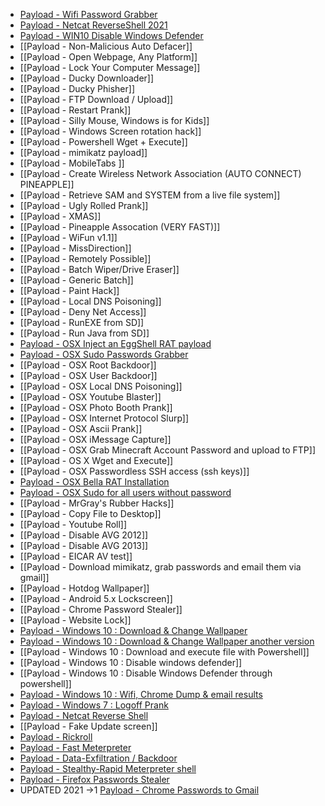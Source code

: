 * [Payload - Wifi Password Grabber](https://github.com/axel05869/Wifi-Grab)
* [Payload - Netcat ReverseShell  2021](https://github.com/BigLor96/Netcat-Revershell-NEW)
* [Payload - WIN10 Disable Windows Defender](https://github.com/hak5darren/USB-Rubber-Ducky/wiki/Payload---WIN10-Disable-Windows-Defender)
* [[Payload - Non-Malicious Auto Defacer]]
* [[Payload - Open Webpage, Any Platform]]
* [[Payload - Lock Your Computer Message]]
* [[Payload - Ducky Downloader]]
* [[Payload - Ducky Phisher]]
* [[Payload - FTP Download / Upload]]
* [[Payload - Restart Prank]]
* [[Payload - Silly Mouse, Windows is for Kids]]
* [[Payload - Windows Screen rotation hack]]
* [[Payload - Powershell Wget + Execute]]
* [[Payload - mimikatz payload]]
* [[Payload - MobileTabs ]]
* [[Payload - Create Wireless Network Association (AUTO CONNECT) PINEAPPLE]]
* [[Payload - Retrieve SAM and SYSTEM from a live file system]]
* [[Payload - Ugly Rolled Prank]]
* [[Payload - XMAS]]
* [[Payload - Pineapple Assocation (VERY FAST)]]
* [[Payload - WiFun v1.1]]
* [[Payload - MissDirection]]
* [[Payload - Remotely Possible]]
* [[Payload - Batch Wiper/Drive Eraser]]
* [[Payload - Generic Batch]]
* [[Payload - Paint Hack]]
* [[Payload - Local DNS Poisoning]]
* [[Payload - Deny Net Access]]
* [[Payload - RunEXE from SD]]
* [[Payload - Run Java from SD]]
* [Payload - OSX Inject an EggShell RAT payload](https://github.com/Spencer-Kornfeld/EggShell-Rubber-Ducky/blob/master/script.txt)
* [Payload - OSX Sudo Passwords Grabber](https://github.com/hak5darren/USB-Rubber-Ducky/wiki/Linux-and-OSX-sudo-password-grabber)
* [[Payload - OSX Root Backdoor]]
* [[Payload - OSX User Backdoor]]
* [[Payload - OSX Local DNS Poisoning]]
* [[Payload - OSX Youtube Blaster]]
* [[Payload - OSX Photo Booth Prank]]
* [[Payload - OSX Internet Protocol Slurp]]
* [[Payload - OSX Ascii Prank]]
* [[Payload - OSX iMessage Capture]]
* [[Payload - OSX Grab Minecraft Account Password and upload to FTP]]
* [[Payload - OS X Wget and Execute]]
* [[Payload - OSX Passwordless SSH access (ssh keys)]]
* [Payload - OSX Bella RAT Installation](https://github.com/killingit57/bella-usb-rubber-ducky)
* [Payload - OSX Sudo for all users without password](https://github.com/hak5darren/USB-Rubber-Ducky/wiki/Payload---OSX-Sudo-for-all-users-without-password)
* [[Payload - MrGray's Rubber Hacks]]
* [[Payload - Copy File to Desktop]]
* [[Payload - Youtube Roll]]
* [[Payload - Disable AVG 2012]]
* [[Payload - Disable AVG 2013]]
* [[Payload - EICAR AV test]]
* [[Payload - Download mimikatz, grab passwords and email them via gmail]]
* [[Payload - Hotdog Wallpaper]]
* [[Payload - Android 5.x Lockscreen]]
* [[Payload - Chrome Password Stealer]]
* [[Payload - Website Lock]]
* [Payload - Windows 10 : Download & Change Wallpaper](https://github.com/hak5darren/USB-Rubber-Ducky/wiki/Payload---Windows-10-:-Download-&-Change-Wallpaper)
* [Payload - Windows 10 : Download & Change Wallpaper another version](https://github.com/hak5darren/USB-Rubber-Ducky/wiki/Payload---Windows-10-:-Download-&-Change-Wallpaper-another-version)
* [[Payload - Windows 10 : Download and execute file with Powershell]]
* [[Payload - Windows 10 : Disable windows defender]]
* [[Payload - Windows 10 : Disable Windows Defender through powershell]]
* [Payload - Windows 10 : Wifi, Chrome Dump & email results](https://github.com/cubidalsphere/Rubber-Ducky)
* [Payload - Windows 7 : Logoff Prank](https://github.com/hak5darren/USB-Rubber-Ducky/wiki/Payload-:-Log-Off-Prank-(Windows-7))
* [Payload - Netcat Reverse Shell](https://github.com/hak5darren/USB-Rubber-Ducky/wiki/Payload-Netcat-Reverse-Shell)
* [[Payload - Fake Update screen]]
* [Payload - Rickroll](https://github.com/hak5darren/USB-Rubber-Ducky/wiki/Payload---rickroll)
* [Payload - Fast Meterpreter](https://github.com/hak5darren/USB-Rubber-Ducky/wiki/Payload--Fast-Meterpreter)
* [Payload - Data-Exfiltration / Backdoor](https://github.com/hak5darren/USB-Rubber-Ducky/wiki/Payload---Data-Exfiltration---Backdoor)
* [Payload - Stealthy-Rapid Meterpreter shell](https://github.com/547y4m/Payloads-for-USB-Rubber-Ducky) 
* [Payload - Firefox Passwords Stealer](https://github.com/hak5darren/USB-Rubber-Ducky/wiki/Payload---Firefox-password-stealer)
* UPDATED 2021 ->1 [Payload - Chrome Passwords to Gmail](https://github.com/nejcpirecnik/Chrome-Artemis)